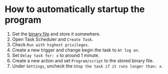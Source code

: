 # How to automatically startup the program

1. Get the [binary file](https://github.com/dandan-kikoeru/fuckRazerSynapse/releases/download/0.1.0/fuckRazerSynapse.exe) and store it somewhere.
2. Open Task Scheduler and `Create Task`.
3. Check `Run with highest privileges`.
4. Create a new trigger and change begin the task to `At log on`.
5. Set `Delay task for: x` to around 1 minute.
6. Create a new action and set `Program/script` to the stored binary file.
7. Under `Settings`, uncheck the `Stop the task if it runs longer than: x`.
